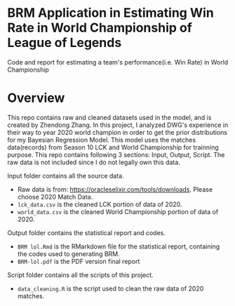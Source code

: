 # BRM Application in Estimating Win Rate in World Championship of League of Legends
Code and report for estimating a team's performance(i.e. Win Rate) in World Championship

# Overview

This repo contains raw and cleaned datasets used in the model, and is created by Zhendong Zhang. In this project, I analyzed DWG's experience in their way to year 2020 world champion in order to get the prior distributions for my Bayesian Regression Model. This model uses the matches data(records) from Season 10 LCK and World Championship for trainning purpose. This repo contains following 3 sections: Input, Output, Script. The raw data is not included since I do not legally own this data.

Input folder contains all the source data.

- Raw data is from: https://oracleselixir.com/tools/downloads. Please choose 2020 Match Data.
- `lck_data.csv` is the cleaned LCK portion of data of 2020.
- `world_data.csv` is the cleaned World Championship portion of data of 2020.

Output folder contains the statistical report and codes.

- `BRM lol.Rmd` is the RMarkdown file for the statistical report, containing the codes used to generating BRM.
- `BRM-lol.pdf` is the PDF version final report

Script folder contains all the scripts of this project.

- `data_cleaning.R` is the script used to clean the raw data of 2020 matches.

